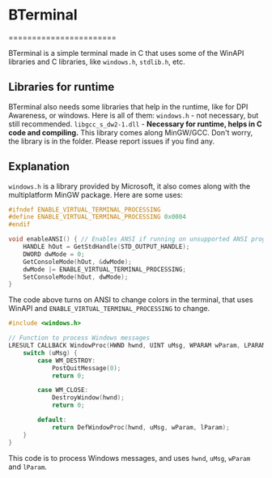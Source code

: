 # BTerminal
=======================

BTerminal is a simple terminal made in C that uses some of the WinAPI libraries and C libraries,
like `windows.h`, `stdlib.h`, etc.

## Libraries for runtime
BTerminal also needs some libraries that help in the runtime, like for DPI Awareness, or windows.
Here is all of them:
`windows.h` - not necessary, but still recommended.
`libgcc_s_dw2-1.dll` - **Necessary for runtime, helps in C code and compiling.**
This library comes along MinGW/GCC. Don't worry, the library is in the folder.
Please report issues if you find any.

## Explanation
`windows.h` is a library provided by Microsoft, it also comes along with the multiplatform MinGW
package. Here are some uses:
```c
#ifndef ENABLE_VIRTUAL_TERMINAL_PROCESSING
#define ENABLE_VIRTUAL_TERMINAL_PROCESSING 0x0004
#endif

void enableANSI() { // Enables ANSI if running on unsupported ANSI program
    HANDLE hOut = GetStdHandle(STD_OUTPUT_HANDLE);
    DWORD dwMode = 0;
    GetConsoleMode(hOut, &dwMode);
    dwMode |= ENABLE_VIRTUAL_TERMINAL_PROCESSING;
    SetConsoleMode(hOut, dwMode);
}
```
The code above turns on ANSI to change colors in the terminal, that uses WinAPI and
`ENABLE_VIRTUAL_TERMINAL_PROCESSING` to change.

```c
#include <windows.h>

// Function to process Windows messages
LRESULT CALLBACK WindowProc(HWND hwnd, UINT uMsg, WPARAM wParam, LPARAM lParam) {
    switch (uMsg) {
        case WM_DESTROY:
            PostQuitMessage(0);
            return 0;

        case WM_CLOSE:
            DestroyWindow(hwnd);
            return 0;

        default:
            return DefWindowProc(hwnd, uMsg, wParam, lParam);
    }
}
```
This code is to process Windows messages, and uses `hwnd`, `uMsg`, `wParam` and `lParam`.
